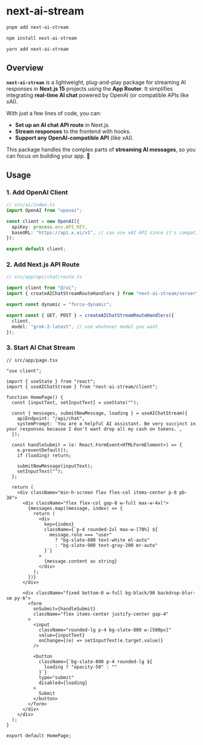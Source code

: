 # next-ai-stream

```bash
pnpm add next-ai-stream
```

```bash
npm install next-ai-stream
```

```bash
yarn add next-ai-stream
```

## Overview

**`next-ai-stream`** is a lightweight, plug-and-play package for streaming AI responses in **Next.js 15** projects using the **App Router**. It simplifies integrating **real-time AI chat** powered by OpenAI (or compatible APIs like xAI).

With just a few lines of code, you can:

- **Set up an AI chat API route** in Next.js.
- **Stream responses** to the frontend with hooks.
- **Support any OpenAI-compatible API** (like xAI).

This package handles the complex parts of **streaming AI messages**, so you can focus on building your app. 🚀

## Usage

### 1. Add OpenAI Client

```typescript
// src/ai/index.ts
import OpenAI from "openai";

const client = new OpenAI({
  apiKey: process.env.API_KEY,
  baseURL: "https://api.x.ai/v1", // can use xAI API since it's compatible with OpenAI SDK
});

export default client;
```

### 2. Add Next.js API Route

```typescript
// src/app/api/chat/route.ts

import client from "@/ai";
import { createAIChatStreamRouteHandlers } from "next-ai-stream/server";

export const dynamic = "force-dynamic";

export const { GET, POST } = createAIChatStreamRouteHandlers({
  client,
  model: "grok-2-latest", // use whatever model you want
});
```

### 3. Start AI Chat Stream

```tsx
// src/app/page.tsx

"use client";

import { useState } from "react";
import { useAIChatStream } from "next-ai-stream/client";

function HomePage() {
  const [inputText, setInputText] = useState("");

  const { messages, submitNewMessage, loading } = useAIChatStream({
    apiEndpoint: "/api/chat",
    systemPrompt: `You are a helpful AI assistant. Be very succinct in your responses because I don't want drop all my cash on tokens.`,
  });

  const handleSubmit = (e: React.FormEvent<HTMLFormElement>) => {
    e.preventDefault();
    if (loading) return;

    submitNewMessage(inputText);
    setInputText("");
  };

  return (
    <div className="min-h-screen flex flex-col items-center p-8 pb-36">
      <div className="flex flex-col gap-8 w-full max-w-4xl">
        {messages.map((message, index) => {
          return (
            <div
              key={index}
              className={`p-4 rounded-2xl max-w-[70%] ${
                message.role === "user"
                  ? "bg-slate-800 text-white ml-auto"
                  : "bg-slate-900 text-gray-200 mr-auto"
              }`}
            >
              {message.content as string}
            </div>
          );
        })}
      </div>

      <div className="fixed bottom-0 w-full bg-black/90 backdrop-blur-sm py-6">
        <form
          onSubmit={handleSubmit}
          className="flex items-center justify-center gap-4"
        >
          <input
            className="rounded-lg p-4 bg-slate-800 w-[500px]"
            value={inputText}
            onChange={(e) => setInputText(e.target.value)}
          />

          <button
            className={`bg-slate-800 p-4 rounded-lg ${
              loading ? "opacity-50" : ""
            }`}
            type="submit"
            disabled={loading}
          >
            Submit
          </button>
        </form>
      </div>
    </div>
  );
}

export default HomePage;
```
